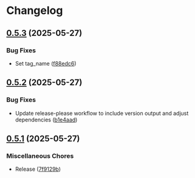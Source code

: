 # Changelog

## [0.5.3](https://github.com/koki-develop/Koto/compare/v0.5.2...v0.5.3) (2025-05-27)


### Bug Fixes

* Set tag_name ([f88edc6](https://github.com/koki-develop/Koto/commit/f88edc6d9bf7c0b76c985a321ccc40be2865abd7))

## [0.5.2](https://github.com/koki-develop/Koto/compare/v0.5.1...v0.5.2) (2025-05-27)


### Bug Fixes

* Update release-please workflow to include version output and adjust dependencies ([b1e4aad](https://github.com/koki-develop/Koto/commit/b1e4aad2780ec77338b79fcfe59692eff888df57))

## [0.5.1](https://github.com/koki-develop/Koto/compare/v0.5.0...v0.5.1) (2025-05-27)


### Miscellaneous Chores

* Release ([7f9129b](https://github.com/koki-develop/Koto/commit/7f9129b8e365c6340725ea3bf317bd793231137e))
